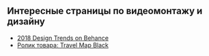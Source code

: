 ## Интересные страницы по видеомонтажу и дизайну

- [2018 Design Trends on Behance](https://www.behance.net/gallery/60273889/2018-Design-Trends)
- [Ролик товара: Travel Map Black](https://www.youtube.com/watch?v=yrrfkMk3nPQ)
